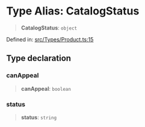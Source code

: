 # Type Alias: CatalogStatus

> **CatalogStatus**: `object`

Defined in: [src/Types/Product.ts:15](https://github.com/Fokusdotid/bail/blob/8a30cf93a8ac726f06d1ad6578695812a8253e53/src/Types/Product.ts#L15)

## Type declaration

### canAppeal

> **canAppeal**: `boolean`

### status

> **status**: `string`
